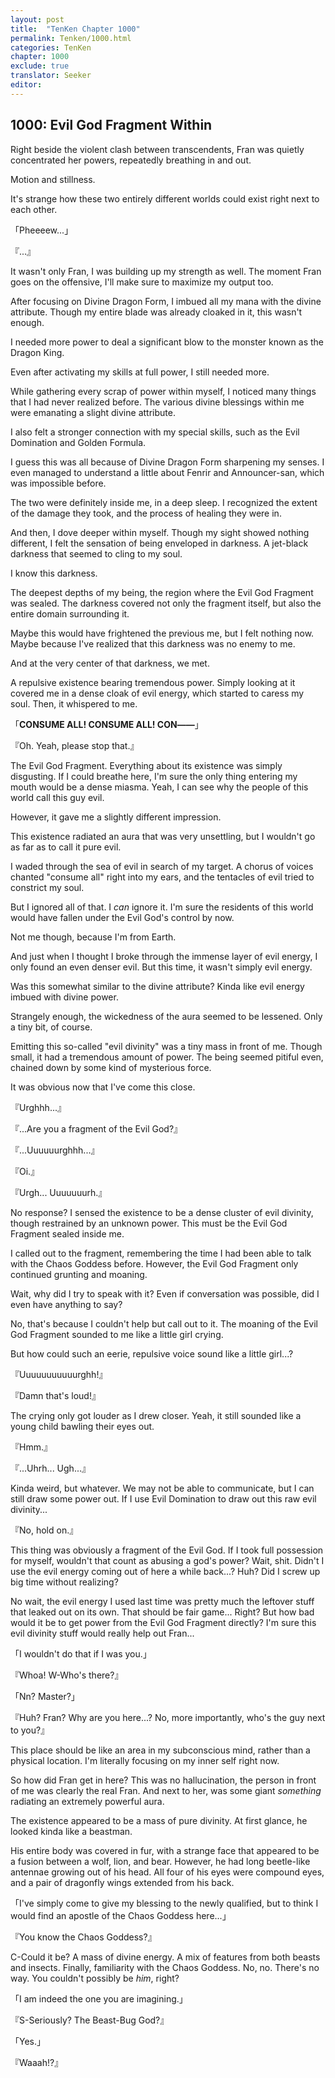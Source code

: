 ```yaml
---
layout: post
title:  "TenKen Chapter 1000"
permalink: Tenken/1000.html
categories: TenKen
chapter: 1000
exclude: true
translator: Seeker
editor: 
---
```

<h2>1000: Evil God Fragment Within</h2>

Right beside the violent clash between transcendents, Fran was quietly concentrated her powers, repeatedly breathing in and out.

Motion and stillness.

It's strange how these two entirely different worlds could exist right next to each other.

「Pheeeew...」

『...』

It wasn't only Fran, I was building up my strength as well. The moment Fran goes on the offensive, I'll make sure to maximize my output too.

After focusing on Divine Dragon Form, I imbued all my mana with the divine attribute. Though my entire blade was already cloaked in it, this wasn't enough.

I needed more power to deal a significant blow to the monster known as the Dragon King.

Even after activating my skills at full power, I still needed more.

While gathering every scrap of power within myself, I noticed many things that I had never realized before. The various divine blessings within me were emanating a slight divine attribute.

I also felt a stronger connection with my special skills, such as the Evil Domination and Golden Formula.

I guess this was all because of Divine Dragon Form sharpening my senses. I even managed to understand a little about Fenrir and Announcer-san, which was impossible before.

The two were definitely inside me, in a deep sleep. I recognized the extent of the damage they took, and the process of healing they were in.

And then, I dove deeper within myself. Though my sight showed nothing different, I felt the sensation of being enveloped in darkness. A jet-black darkness that seemed to cling to my soul.

I know this darkness.

The deepest depths of my being, the region where the Evil God Fragment was sealed. The darkness covered not only the fragment itself, but also the entire domain surrounding it.

Maybe this would have frightened the previous me, but I felt nothing now. Maybe because I've realized that this darkness was no enemy to me.

And at the very center of that darkness, we met.

A repulsive existence bearing tremendous power. Simply looking at it covered me in a dense cloak of evil energy, which started to caress my soul. Then, it whispered to me.

「**CONSUME ALL! CONSUME ALL! CON――**」

『Oh. Yeah, please stop that.』

The Evil God Fragment. Everything about its existence was simply disgusting. If I could breathe here, I'm sure the only thing entering my mouth would be a dense miasma. Yeah, I can see why the people of this world call this guy evil.

However, it gave me a slightly different impression.

This existence radiated an aura that was very unsettling, but I wouldn't go as far as to call it pure evil.

I waded through the sea of evil in search of my target. A chorus of voices chanted "consume all" right into my ears, and the tentacles of evil tried to constrict my soul.

But I ignored all of that. I *can* ignore it. I'm sure the residents of this world would have fallen under the Evil God's control by now.

Not me though, because I'm from Earth.

And just when I thought I broke through the immense layer of evil energy, I only found an even denser evil. But this time, it wasn't simply evil energy.

Was this somewhat similar to the divine attribute? Kinda like evil energy imbued with divine power.

Strangely enough, the wickedness of the aura seemed to be lessened. Only a tiny bit, of course.

Emitting this so-called "evil divinity" was a tiny mass in front of me. Though small, it had a tremendous amount of power. The being seemed pitiful even, chained down by some kind of mysterious force.

It was obvious now that I've come this close.

『Urghhh...』

『...Are you a fragment of the Evil God?』

『...Uuuuuurghhh...』

『Oi.』

『Urgh... Uuuuuuurh.』

No response? I sensed the existence to be a dense cluster of evil divinity, though restrained by an unknown power. This must be the Evil God Fragment sealed inside me.

I called out to the fragment, remembering the time I had been able to talk with the Chaos Goddess before. However, the Evil God Fragment only continued grunting and moaning.

Wait, why did I try to speak with it? Even if conversation was possible, did I even have anything to say?

No, that's because I couldn't help but call out to it. The moaning of the Evil God Fragment sounded to me like a little girl crying.

But how could such an eerie, repulsive voice sound like a little girl...?

『Uuuuuuuuuuurghh!』

『Damn that's loud!』

The crying only got louder as I drew closer. Yeah, it still sounded like a young child bawling their eyes out.

『Hmm.』

『...Uhrh... Ugh...』

Kinda weird, but whatever. We may not be able to communicate, but I can still draw some power out. If I use Evil Domination to draw out this raw evil divinity...

『No, hold on.』

This thing was obviously a fragment of the Evil God. If I took full possession for myself, wouldn't that count as abusing a god's power? Wait, shit. Didn't I use the evil energy coming out of here a while back...? Huh? Did I screw up big time without realizing?

No wait, the evil energy I used last time was pretty much the leftover stuff that leaked out on its own. That should be fair game... Right? But how bad would it be to get power from the Evil God Fragment directly? I'm sure this evil divinity stuff would really help out Fran...

「I wouldn't do that if I was you.」

『Whoa! W-Who's there?』

「Nn? Master?」

『Huh? Fran? Why are you here...? No, more importantly, who's the guy next to you?』

This place should be like an area in my subconscious mind, rather than a physical location. I'm literally focusing on my inner self right now.

So how did Fran get in here? This was no hallucination, the person in front of me was clearly the real Fran. And next to her, was some giant *something* radiating an extremely powerful aura.

The existence appeared to be a mass of pure divinity. At first glance, he looked kinda like a beastman.

His entire body was covered in fur, with a strange face that appeared to be a fusion between a wolf, lion, and bear. However, he had long beetle-like antennae growing out of his head. All four of his eyes were compound eyes, and a pair of dragonfly wings extended from his back.

「I've simply come to give my blessing to the newly qualified, but to think I would find an apostle of the Chaos Goddess here...」

『You know the Chaos Goddess?』

C-Could it be? A mass of divine energy. A mix of features from both beasts and insects. Finally, familiarity with the Chaos Goddess. No, no. There's no way. You couldn't possibly be *him*, right?

「I am indeed the one you are imagining.」

『S-Seriously? The Beast-Bug God?』

「Yes.」

『Waaah!?』



